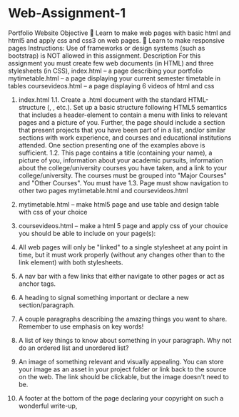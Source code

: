 # Web-Assignment-1
Portfolio Website
Objective
 Learn to make web pages with basic html and html5 and apply css and css3 on web pages.
 Learn to make responsive pages
Instructions:
Use of frameworks or design systems (such as bootstrap) is NOT allowed in this assignment.
Description
For this assignment you must create few web documents (in HTML) and three stylesheets (in CSS),
index.html – a page describing your portfolio
mytimetable.html – a page displaying your current semester timetable in tables
coursevideos.html – a page displaying 6 videos of html and css
1. index.html
1.1. Create a .html document with the standard HTML-structure (<html>, <head>, <body> etc.). Set
up a basic structure following HTML5 semantics that includes a header-element to contain a menu
with links to relevant pages and a picture of you. Further, the page should include a section that
present projects that you have been part of in a list, and/or similar sections with work experience,
and courses and educational institutions attended. One section presenting one of the examples
above is sufficient.
1.2. This page contains a title (containing your name), a picture of you, information about your
academic pursuits, information about the college/university courses you have taken, and a link to
your college/university. The courses must be grouped into "Major Courses" and "Other Courses".
You must have
1.3. Page must show navigation to other two pages mytimetable.html and coursevideos.html
2. mytimetable.html – make html5 page and use table and design table with css of your choice
3. coursevideos.html – make a html 5 page and apply css of your chouice
you should be able to include on your page(s):
1. All web pages will only be "linked" to a single stylesheet at any point in time, but it must work
properly (without any changes other than to the link element) with both stylesheets.
2. A nav bar with a few links that either navigate to other pages or act as anchor tags.
3. A heading to signal something important or declare a new section/paragraph.
4. A couple paragraphs describing the amazing things you want to share. Remember to
use emphasis on key words!

5. A list of key things to know about something in your paragraph. Why not do an ordered
list and unordered list?
6. An image of something relevant and visually appealing. You can store your image as an
asset in your project folder or link back to the source on the web. The link should be
clickable, but the image doesn't need to be.
7. A footer at the bottom of the page declaring your copyright on such a wonderful write-up,
